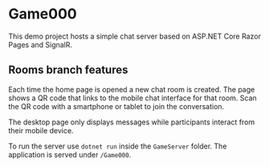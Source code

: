 # Game000

This demo project hosts a simple chat server based on ASP.NET Core Razor Pages and SignalR.

## Rooms branch features

Each time the home page is opened a new chat room is created. The page shows a QR code that links to the mobile chat interface for that room. Scan the QR code with a smartphone or tablet to join the conversation.

The desktop page only displays messages while participants interact from their mobile device.

To run the server use `dotnet run` inside the `GameServer` folder. The application is served under `/Game000`.
